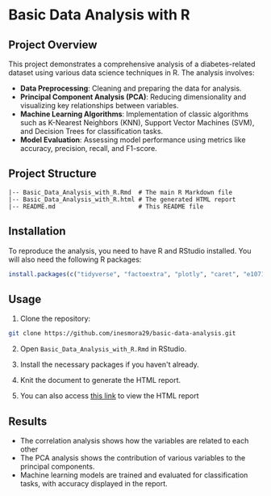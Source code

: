 # Basic Data Analysis with R

## Project Overview
This project demonstrates a comprehensive analysis of a diabetes-related dataset using various data science techniques in R. The analysis involves:
- **Data Preprocessing**: Cleaning and preparing the data for analysis.
- **Principal Component Analysis (PCA)**: Reducing dimensionality and visualizing key relationships between variables.
- **Machine Learning Algorithms**: Implementation of classic algorithms such as K-Nearest Neighbors (KNN), Support Vector Machines (SVM), and Decision Trees for classification tasks.
- **Model Evaluation**: Assessing model performance using metrics like accuracy, precision, recall, and F1-score.

## Project Structure
```
|-- Basic_Data_Analysis_with_R.Rmd  # The main R Markdown file
|-- Basic_Data_Analysis_with_R.html # The generated HTML report
|-- README.md                       # This README file

```

## Installation
To reproduce the analysis, you need to have R and RStudio installed. You will also need the following R packages:

```r
install.packages(c("tidyverse", "factoextra", "plotly", "caret", "e1071", "rpart", "rmarkdown", "dplyr", "ggplot2", "nortest", "reshape2", "tidyr", "cluster"))
```

## Usage
1. Clone the repository:
   
```bash
git clone https://github.com/inesmora29/basic-data-analysis.git
```

2. Open `Basic_Data_Analysis_with_R.Rmd` in RStudio.

3. Install the necessary packages if you haven't already.

4. Knit the document to generate the HTML report.

5. You can also access [this link](https://rpubs.com/Ines29/diabetes-analysis-r) to view the HTML report

## Results
- The correlation analysis shows how the variables are related to each other
- The PCA analysis shows the contribution of various variables to the principal components.
- Machine learning models are trained and evaluated for classification tasks, with accuracy displayed in the report.


